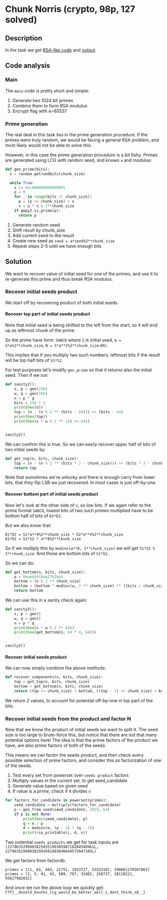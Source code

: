 # Chunk Norris (crypto, 98p, 127 solved)

## Description

In the task we get [RSA-like code](challenge.py) and [output](output.txt).

## Code analysis

### Main

The `main` code is pretty short and simple:

1. Generate two 1024 bit primes
2. Combine them to form RSA modulus
3. Encrypt flag with e=65537

### Prime generation

The real deal in this task lies in the prime generation procedure.
If the primes were truly random, we would be facing a general RSA problem, and most likely would not be able to solve this.

However, in this case the prime generation procedure is a bit fishy.
Primes are generated using LCG with random seed, and known `a` and modulus:

```python
def gen_prime(bits):
  s = random.getrandbits(chunk_size)

  while True:
    s |= 0xc000000000000001
    p = 0
    for _ in range(bits // chunk_size):
      p = (p << chunk_size) + s
      s = a * s % 2**chunk_size
    if gmpy2.is_prime(p):
      return p
```

1. Generate random seed
2. Shift result by chunk_size
3. Add current seed to the result
4. Create new seed as `seed = a*seed%2**chunk_size`
5. Repeat steps 2-5 until we have enough bits

## Solution

We want to recover value of initial seed for one of the primes, and use it to re-generate this prime and thus break RSA modulus.

### Recover initial seeds product

We start off by recovering product of both initial seeds.

#### Recover top part of initial seeds product

Note that initial seed is being shifted to the left from the start, so it will end up as leftmost chunk of the prime.

So the prime have form: `SABCD` where `S` is initial seed, `A = S*a%2**chunk_size`, `B = S*a**2%2**chunk_size` etc.

This implies that if you multiply two such numbers, leftmost bits if the result will be top half bits of `S1*S2`.

For test purposes let's modify `gen_prime` so that it returns also the initial seed.
Then if we run:

```python
def sanity2():
    s, p = gen(256)
    w, q = gen(256)
    n = p * q
    bits = 256 * 2
    print(hex(n))
    top = (n - (n % 2 ** (bits - 64))) >> (bits - 64)
    print(hex(top))
    print(hex(s * w % 2 ** 128 >> 64))


sanity2()
```

We can confirm this is true.
So we can easily recover upper half of bits of two initial seeds by:

```python
def get_top(n, bits, chunk_size):
    top = (n - (n % 2 ** (bits * 2 - chunk_size))) >> (bits * 2 - chunk_size)
    return top
```

Note that sometimes we're unlucky and there is enough carry from lower bits, that they flip LSB we just recovered.
In most cases is just off-by-one.

#### Recover bottom part of initial seeds product

Now let's look at the other side of `n`, so low bits.
If we again refer to the prime format `SABCD`, lowest bits of two such primes multiplied have to be bottom half of bits of `D1*D2`.

But we also know that:
```
D1*D2 = S1*a**4%2**chunk_size * S2*a**4%2**chunk_size
D1*D2 = S1*S2 * a**8%2**chunk_size
```

So if we multiply this by `modinv(a**8, 2**chunk_size)` we will get `S1*S2 % 2**chunk_size`.
And those are bottom bits of `S1*S2`.

So we can do:

```python
def get_bottom(n, bits, chunk_size):
    a = 0xe64a5f84e2762be5
    bottom = (n % 2 ** chunk_size)
    bottom = (bottom * modinv(a, 2 ** chunk_size) ** ((bits / chunk_size - 1) * 2)) % 2 ** chunk_size
    return bottom
```

We can use this in a sanity check again:
```python
def sanity3():
    s, p = gen()
    w, q = gen()
    n = p * q
    print(hex(s * w % 2 ** 64))
    print(hex(get_bottom(n, 64 * 4, 64)))


sanity3()
```

#### Recover initial seeds product

We can now simply combine the above methods:

```python
def recover_components(n, bits, chunk_size):
    top = get_top(n, bits, chunk_size)
    bottom = get_bottom(n, bits, chunk_size)
    return (top << chunk_size) + bottom, ((top - 1) << chunk_size) + bottom
```

We return 2 values, to account for potential off-by-one in top part of the bits.

### Recover initial seeds from the product and factor N

Now that we know the product of initial seeds we want to split it.
The seed size is too large to brute-force this, but notice that there are not that many potential options here!
The idea is that the prime factors of the product we have, are also prime factors of both of the seeds.

This means we can factor the seeds product, and then check every possible selection of prime factors, and consider this as factorization of one of the seeds.

1. Test every set from powerset over `seeds product` factors
2. Multiply values in the current set, to get seed_candidate
3. Generate value based on given seed
4. If value is a prime, check if it divides `n`

```python
for factors_for_candidate in powerset(primes):
    seed_candidate = multiply(factors_for_candidate)
    p = gen_from_seed(seed_candidate, 1024, 64)
    if p is not None:
        print(hex(seed_candidate), p)
        q = n / p
        d = modinv(e, (p - 1) * (q - 1))
        print(rsa_printable(c, d, n))
```

Two potential `seeds products` we get for task inputs are `(227963529990382503519930590718284598961L, 227963529990382503501483846644575047345L)`

We get factors from factordb:

```
primes = [11, 61, 443, 21751, 1933727, 53523187, 340661278587863]
primes = [3, 5, 41, 43, 509, 787, 31601, 258737, 28110221, 93627982031]
```

And once we run the above loop we quickly get: `CTF{__donald_knuths_lcg_would_be_better_well_i_dont_think_s0__}`
